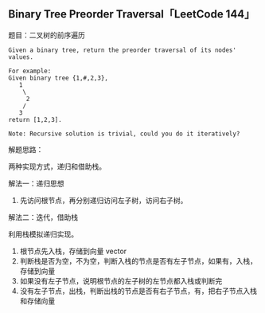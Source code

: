 ## Binary Tree Preorder Traversal「LeetCode 144」

题目：二叉树的前序遍历

```
Given a binary tree, return the preorder traversal of its nodes' values.

For example:
Given binary tree {1,#,2,3},
   1
    \
     2
    /
   3
return [1,2,3].

Note: Recursive solution is trivial, could you do it iteratively?
```

解题思路：

两种实现方式，递归和借助栈。

解法一：递归思想

1. 先访问根节点，再分别递归访问左子树，访问右子树。

解法二：迭代，借助栈

利用栈模拟递归实现。

1. 根节点先入栈，存储到向量 vector
2. 判断栈是否为空，不为空，判断入栈的节点是否有左子节点，如果有，入栈，存储到向量
3. 如果没有左子节点，说明根节点的左子树的左节点都入栈或判断完
4. 没有左子节点，出栈，判断出栈的节点是否有右子节点，有，把右子节点入栈和存储向量
